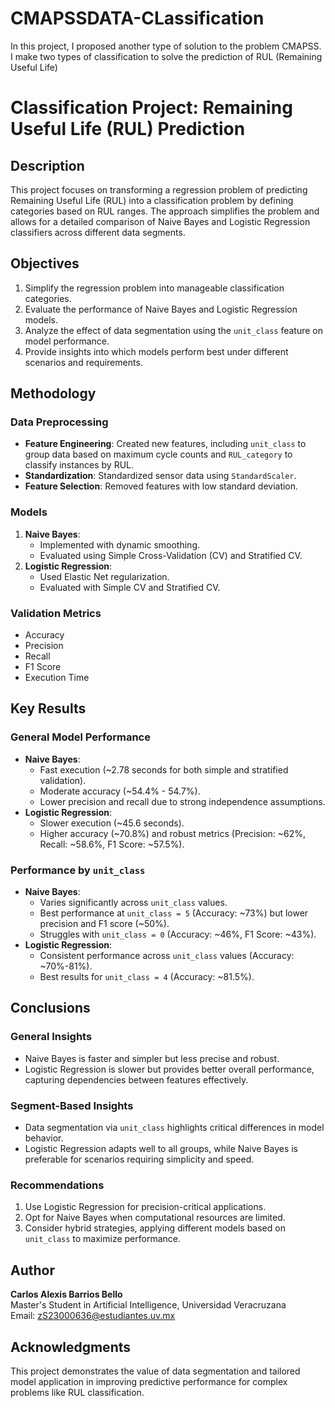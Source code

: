 # CMAPSSDATA-CLassification
In this project, I proposed another type of solution to the problem CMAPSS. I make two types of classification to solve the prediction of RUL (Remaining Useful Life)


# Classification Project: Remaining Useful Life (RUL) Prediction

## Description
This project focuses on transforming a regression problem of predicting Remaining Useful Life (RUL) into a classification problem by defining categories based on RUL ranges. The approach simplifies the problem and allows for a detailed comparison of Naive Bayes and Logistic Regression classifiers across different data segments.

## Objectives
1. Simplify the regression problem into manageable classification categories.
2. Evaluate the performance of Naive Bayes and Logistic Regression models.
3. Analyze the effect of data segmentation using the `unit_class` feature on model performance.
4. Provide insights into which models perform best under different scenarios and requirements.

## Methodology
### Data Preprocessing
- **Feature Engineering**: Created new features, including `unit_class` to group data based on maximum cycle counts and `RUL_category` to classify instances by RUL.
- **Standardization**: Standardized sensor data using `StandardScaler`.
- **Feature Selection**: Removed features with low standard deviation.

### Models
1. **Naive Bayes**:
   - Implemented with dynamic smoothing.
   - Evaluated using Simple Cross-Validation (CV) and Stratified CV.
2. **Logistic Regression**:
   - Used Elastic Net regularization.
   - Evaluated with Simple CV and Stratified CV.

### Validation Metrics
- Accuracy
- Precision
- Recall
- F1 Score
- Execution Time

## Key Results

### General Model Performance
- **Naive Bayes**:
  - Fast execution (~2.78 seconds for both simple and stratified validation).
  - Moderate accuracy (~54.4% - 54.7%).
  - Lower precision and recall due to strong independence assumptions.
- **Logistic Regression**:
  - Slower execution (~45.6 seconds).
  - Higher accuracy (~70.8%) and robust metrics (Precision: ~62%, Recall: ~58.6%, F1 Score: ~57.5%).

### Performance by `unit_class`
- **Naive Bayes**:
  - Varies significantly across `unit_class` values.
  - Best performance at `unit_class = 5` (Accuracy: ~73%) but lower precision and F1 score (~50%).
  - Struggles with `unit_class = 0` (Accuracy: ~46%, F1 Score: ~43%).
- **Logistic Regression**:
  - Consistent performance across `unit_class` values (Accuracy: ~70%-81%).
  - Best results for `unit_class = 4` (Accuracy: ~81.5%).

## Conclusions
### General Insights
- Naive Bayes is faster and simpler but less precise and robust.
- Logistic Regression is slower but provides better overall performance, capturing dependencies between features effectively.

### Segment-Based Insights
- Data segmentation via `unit_class` highlights critical differences in model behavior.
- Logistic Regression adapts well to all groups, while Naive Bayes is preferable for scenarios requiring simplicity and speed.

### Recommendations
1. Use Logistic Regression for precision-critical applications.
2. Opt for Naive Bayes when computational resources are limited.
3. Consider hybrid strategies, applying different models based on `unit_class` to maximize performance.

## Author
**Carlos Alexis Barrios Bello**  
Master's Student in Artificial Intelligence, Universidad Veracruzana  
Email: zS23000636@estudiantes.uv.mx

## Acknowledgments
This project demonstrates the value of data segmentation and tailored model application in improving predictive performance for complex problems like RUL classification.
